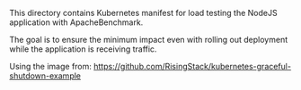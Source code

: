This directory contains Kubernetes manifest for load testing the NodeJS application with ApacheBenchmark.

The goal is to ensure the minimum impact even with rolling out deployment while the application is receiving traffic.

Using the image from: https://github.com/RisingStack/kubernetes-graceful-shutdown-example